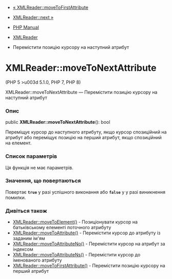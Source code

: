 - [«
XMLReader::moveToFirstAttribute](xmlreader.movetofirstattribute.md)
- [XMLReader::next »](xmlreader.next.md)

- [PHP Manual](index.md)
- [XMLReader](class.xmlreader.md)
- Перемістити позицію курсору на наступний атрибут

# XMLReader::moveToNextAttribute

(PHP 5 \>u003d 5.1.0, PHP 7, PHP 8)

XMLReader::moveToNextAttribute — Перемістити позицію курсору на
наступний атрибут

### Опис

public **XMLReader::moveToNextAttribute**(): bool

Переміщує курсор до наступного атрибуту, якщо курсор спозиційний на
атрибут або переміщує позицію на перший атрибут, якщо спозиційний
на елемент.

### Список параметрів

Ця функція не має параметрів.

### Значення, що повертаються

Повертає **`true`** у разі успішного виконання або **`false`** у
у разі виникнення помилки.

### Дивіться також

- [XMLReader::moveToElement()](xmlreader.movetoelement.md) -
Позиціонувати курсор на батьківському елементі поточного атрибуту
- [XMLReader::moveToAttribute()](xmlreader.movetoattribute.md) -
Перемістити курсор до атрибуту із заданим ім'ям
- [XMLReader::moveToAttributeNo()](xmlreader.movetoattributeno.md) -
Перемістити курсор на атрибут за індексом
- [XMLReader::moveToAttributeNs()](xmlreader.movetoattributens.md) -
Перемістити курсор до іменованого атрибуту
- [XMLReader::moveToFirstAttribute()](xmlreader.movetofirstattribute.md) -
Перемістити позицію курсору на перший атрибут
